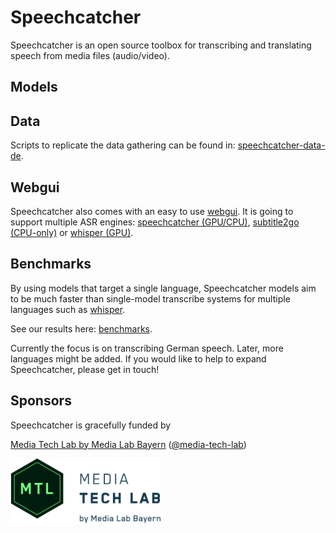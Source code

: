 # Speechcatcher

Speechcatcher is an open source toolbox for transcribing and translating speech from media files (audio/video).

## Models


## Data

Scripts to replicate the data gathering can be found in: <a href="https://github.com/speechcatcher-asr/speechcatcher-data-de">speechcatcher-data-de</a>.

## Webgui

Speechcatcher also comes with an easy to use <a href="https://github.com/speechcatcher-asr/speechcatcher-webgui">webgui</a>. It is going to support multiple ASR engines: <a href="https://github.com/speechcatcher-asr/speechcatcher">speechcatcher (GPU/CPU)</a>, <a href="https://github.com/uhh-lt/subtitle2go">subtitle2go (CPU-only)</a> or <a href="https://github.com/openai/whisper">whisper (GPU)</a>.  

## Benchmarks

By using models that target a single language, Speechcatcher models aim to be much faster than single-model transcribe systems for multiple languages such as <a href="https://github.com/openai/whisper">whisper</a>. 

See our results here: <a href="https://github.com/speechcatcher-asr/benchmarks">benchmarks</a>.  

Currently the focus is on transcribing German speech. Later, more languages might be added. If you would like to help to expand Speechcatcher, please get in touch!

## Sponsors

Speechcatcher is gracefully funded by

<a href="https://media-tech-lab.com">Media Tech Lab by Media Lab Bayern</a> (<a href="https://github.com/media-tech-lab">@media-tech-lab</a>)

<a href="https://media-tech-lab.com">
    <img src="https://raw.githubusercontent.com/media-tech-lab/.github/main/assets/mtl-powered-by.png" width="240" title="Media Tech Lab powered by logo">
</a>
